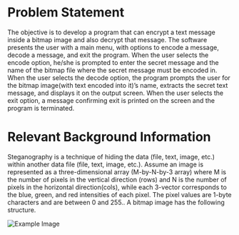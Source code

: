 # Problem Statement

The objective is to develop a program that can encrypt a text message inside a bitmap image and also decrypt that message.  The software presents the user with a main menu, with options to encode a message, decode a message, and exit the program. When the user selects the encode option, he/she is prompted to enter the secret message and the name of the bitmap file where the secret message must be encoded in. When the user selects the decode option, the program prompts the user for the bitmap image(with text encoded into it)’s name, extracts the secret text message, and displays it on the output screen. When the user selects the exit option, a message confirming exit is printed on the screen and the program is terminated. 

# Relevant Background Information

Steganography is a technique of hiding the data (file, text, image, etc.) within another data file (file, text, image, etc.). Assume an image is represented as a three-dimensional array (M-by-N-by-3 array) where M is the number of pixels in the vertical direction (rows) and N is the number of pixels in the horizontal direction(cols), while each 3-vector corresponds to the blue, green, and red intensities of each pixel. The pixel values are 1-byte characters and are between 0 and 255.. A bitmap image has the following structure. 

![Example Image](Sample_BMP_Image.pmg)


